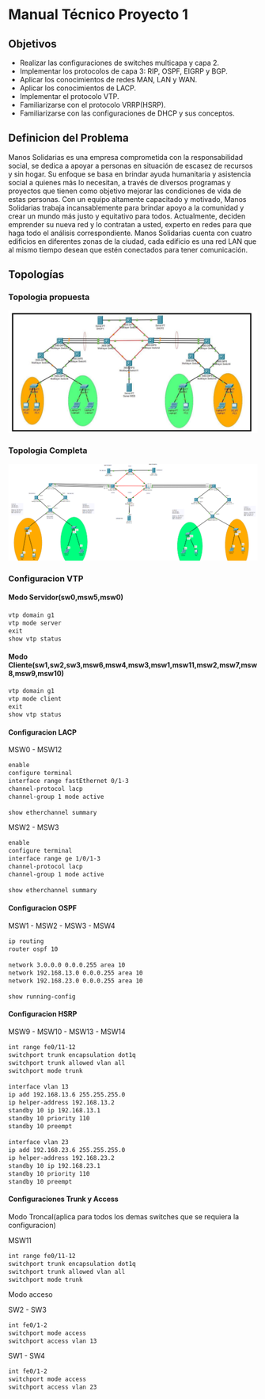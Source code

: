 # Manual Técnico Proyecto 1

## Objetivos 
+ Realizar las configuraciones de switches multicapa y capa 2.
+ Implementar los protocolos de capa 3: RIP, OSPF, EIGRP y BGP.
+ Aplicar los conocimientos de redes MAN, LAN y WAN.
+ Aplicar los conocimientos de LACP.
+ Implementar el protocolo VTP.
+ Familiarizarse con el protocolo VRRP(HSRP).
+ Familiarizarse con las configuraciones de DHCP y sus conceptos.

## Definicion del Problema 
Manos Solidarias es una empresa comprometida con la responsabilidad social, se dedica a apoyar a personas en situación de escasez de recursos y sin hogar. Su enfoque se basa en brindar ayuda humanitaria y asistencia social a  quienes más lo necesitan, a través de diversos programas y proyectos que tienen como objetivo mejorar las condiciones de vida de estas personas. Con un equipo altamente capacitado y motivado, Manos Solidarias trabaja incansablemente para brindar apoyo a la comunidad y crear un mundo más
justo y equitativo para todos. Actualmente, deciden emprender su nueva red y lo contratan a usted, experto en redes para que haga todo el análisis correspondiente. Manos Solidarias cuenta con cuatro edificios en diferentes zonas de la ciudad, cada edificio es una red LAN que al mismo tiempo desean que estén conectados para tener comunicación.

## Topologías

### Topologia propuesta
![Topologia del eneunciado!](img/Topo1.png "Topologia propuesta")

### Topologia Completa
![Topologia completa!](img/topologia_final_py1.png "Topologia hecha por los estudiantes")

### Configuracion VTP 
#### Modo Servidor(sw0,msw5,msw0)
```
vtp domain g1
vtp mode server
exit
show vtp status
```
#### Modo Cliente(sw1,sw2,sw3,msw6,msw4,msw3,msw1,msw11,msw2,msw7,msw8,msw9,msw10)
```
vtp domain g1
vtp mode client
exit
show vtp status
```

#### Configuracion LACP
MSW0 - MSW12
```
enable
configure terminal
interface range fastEthernet 0/1-3
channel-protocol lacp
channel-group 1 mode active

show etherchannel summary
```
MSW2 - MSW3
```
enable
configure terminal
interface range ge 1/0/1-3
channel-protocol lacp
channel-group 1 mode active

show etherchannel summary
```

#### Configuracion OSPF
MSW1 - MSW2 - MSW3 - MSW4
```
ip routing
router ospf 10

network 3.0.0.0 0.0.0.255 area 10
network 192.168.13.0 0.0.0.255 area 10
network 192.168.23.0 0.0.0.255 area 10

show running-config
```
#### Configuracion HSRP
MSW9 - MSW10 - MSW13 - MSW14
```
int range fe0/11-12
switchport trunk encapsulation dot1q
switchport trunk allowed vlan all
switchport mode trunk

interface vlan 13
ip add 192.168.13.6 255.255.255.0
ip helper-address 192.168.13.2
standby 10 ip 192.168.13.1
standby 10 priority 110
standby 10 preempt

interface vlan 23
ip add 192.168.23.6 255.255.255.0
ip helper-address 192.168.23.2
standby 10 ip 192.168.23.1
standby 10 priority 110
standby 10 preempt
```

#### Configuraciones Trunk y Access
Modo Troncal(aplica para todos los demas switches que se requiera la configuracion)

MSW11
```
int range fe0/11-12
switchport trunk encapsulation dot1q
switchport trunk allowed vlan all
switchport mode trunk
```

Modo acceso

SW2 - SW3
```
int fe0/1-2
switchport mode access
switchport access vlan 13
```

SW1 - SW4
```
int fe0/1-2
switchport mode access
switchport access vlan 23
```